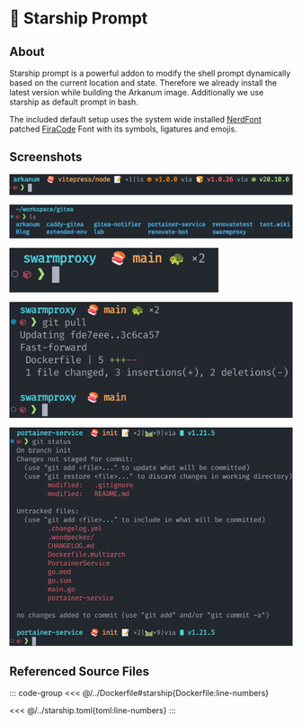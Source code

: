 # :rocket: Starship Prompt

## About

Starship prompt is a powerful addon to modify the shell prompt dynamically based on the current location and state.
Therefore we already install the latest version while building the Arkanum image.
Additionally we use starship as default prompt in bash.

The included default setup uses the system wide installed [NerdFont](https://www.nerdfonts.com/) patched [FiraCode](https://github.com/tonsky/FiraCode) Font with its symbols, ligatures and emojis.

## Screenshots

![screen1](./prompts/prompt1.png 'gtit repo with nodejs + bun symbols and package.json version displayed')

![screen2](./prompts/prompt2.png 'default prompt outside of a git repo')

![screen3](./prompts/prompt3.png 'local git repo with two commits behind origin')

![screen4](./prompts/prompt4.png 'same repo prompt after pulling')

![screen5](./prompts/prompt5.png 'git rep with golang project and open workspace changes')

## Referenced Source Files

::: code-group
<<< @/../Dockerfile#starship{Dockerfile:line-numbers}

<<< @/../starship.toml{toml:line-numbers}
:::
